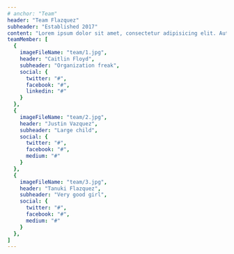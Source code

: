 ```yaml
---
# anchor: "Team"
header: "Team Flazquez"
subheader: "Established 2017"
content: "Lorem ipsum dolor sit amet, consectetur adipisicing elit. Aut eaque, laboriosam veritatis, quos non quis ad perspiciatis, totam corporis ea, alias ut unde."
teamMember: [
  {
    imageFileName: "team/1.jpg",
    header: "Caitlin Floyd",
    subheader: "Organization freak",
    social: {
      twitter: "#",
      facebook: "#",
      linkedin: "#"
    }
  },
  {
    imageFileName: "team/2.jpg",
    header: "Justin Vazquez",
    subheader: "Large child",
    social: {
      twitter: "#",
      facebook: "#",
      medium: "#"
    }
  },
  {
    imageFileName: "team/3.jpg",
    header: "Tanuki Flazquez",
    subheader: "Very good girl",
    social: {
      twitter: "#",
      facebook: "#",
      medium: "#"
    }
  },
]
---
```

